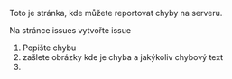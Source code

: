Toto je stránka, kde můžete reportovat chyby na serveru. 

Na stránce issues vytvořte issue


1. Popište chybu
2. zašlete obrázky kde je chyba a jakýkoliv chybový text
3. 
